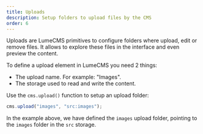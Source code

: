 ```yaml
---
title: Uploads
description: Setup folders to upload files by the CMS
order: 6
---
```


Uploads are LumeCMS primitives to configure folders where upload, edit or remove
files. It allows to explore these files in the interface and even preview the
content.

To define a upload element in LumeCMS you need 2 things:

- The upload name. For example: "Images".
- The storage used to read and write the content.

Use the `cms.upload()` function to setup an upload folder:

```ts
cms.upload("images", "src:images");
```

In the example above, we have defined the `images` upload folder, pointing to
the `images` folder in the `src` storage.
